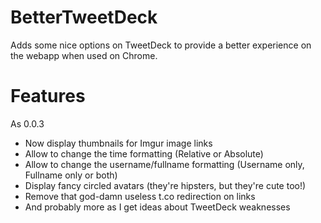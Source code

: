 BetterTweetDeck
===============

Adds some nice options on TweetDeck to provide a better experience on the webapp when used on Chrome.

Features
===============

As 0.0.3

+ Now display thumbnails for Imgur image links
+ Allow to change the time formatting (Relative or Absolute)
+ Allow to change the username/fullname formatting (Username only, Fullname only or both)
+ Display fancy circled avatars (they're hipsters, but they're cute too!)
+ Remove that god-damn useless t.co redirection on links
+ And probably more as I get ideas about TweetDeck weaknesses 